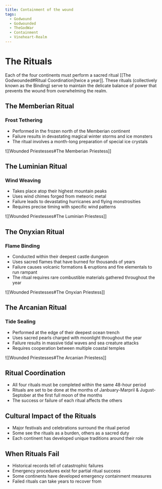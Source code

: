 ```yaml
---
title: Containment of the wound
tags:
  - Godwound
  - Godwounded
  - TheGodWar
  - Containment
  - Vineheart-Realm
---
```


# The Rituals
Each of the four continents must perform a sacred ritual [[The Godwounded#Ritual Coordination|twice a year]]. These rituals (collectively known as the Binding) serve to maintain the delicate balance of power that prevents the wound from overwhelming the realm.


## The Memberian Ritual
### Frost Tethering
- Performed in the frozen north of the Memberian continent
- Failure results in devastating magical winter storms and ice monsters
- The ritual involves a month-long preparation of special ice crystals

![[Wounded Priestesses#The Memberian Priestess]]


## The Luminian Ritual
### Wind Weaving
- Takes place atop their highest mountain peaks
- Uses wind chimes forged from meteoric metal
- Failure leads to devastating hurricanes and flying monstrosities
- Requires precise timing with specific wind patterns

![[Wounded Priestesses#The Luminian Priestess]]


## The Onyxian Ritual
### Flame Binding
- Conducted within their deepest castle dungeon
- Uses sacred flames that have burned for thousands of years
- Failure causes volcanic formations & eruptions and fire elementals to run rampant
- The ritual requires rare combustible materials gathered throughout the year

![[Wounded Priestesses#The Onyxian Priestess]]


## The Arcanian Ritual
### Tide Sealing
- Performed at the edge of their deepest ocean trench
- Uses sacred pearls charged with moonlight throughout the year
- Failure results in massive tidal waves and sea creature attacks
- Requires cooperation between multiple coastal temples

![[Wounded Priestesses#The Arcanian Priestess]]


## Ritual Coordination
- All four rituals must be completed within the same 48-hour period
- Rituals are set to be done at the months of Janbuary-Marpril & Jugust-Septober at the first full moon of the months
- The success or failure of each ritual affects the others


## Cultural Impact of the Rituals
- Major festivals and celebrations surround the ritual period
- Some see the rituals as a burden, others as a sacred duty
- Each continent has developed unique traditions around their role


## When Rituals Fail
- Historical records tell of catastrophic failures
- Emergency procedures exist for partial ritual success
- Some continents have developed emergency containment measures
- Failed rituals can take years to recover from